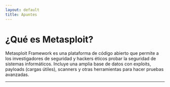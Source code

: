 ```yaml
---
layout: default
title: Apuntes
---
```


# ¿Qué es Metasploit?

Metasploit Framework es una plataforma de código abierto que permite a los investigadores de seguridad y hackers éticos probar la seguridad de sistemas informáticos. Incluye una amplia base de datos con exploits, payloads (cargas útiles), scanners y otras herramientas para hacer pruebas avanzadas.

---

